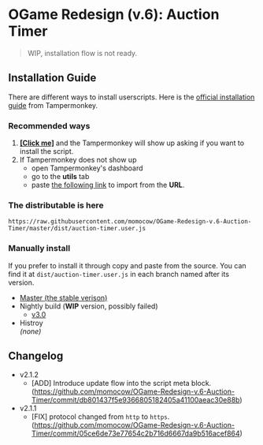 # OGame Redesign (v.6): Auction Timer

> WIP, installation flow is not ready.

## Installation Guide
There are different ways to install userscripts. Here is the [official installation guide](http://tampermonkey.net/faq.php#Q102) from Tampermonkey.

### Recommended ways
1. [**[Click me]**](https://raw.githubusercontent.com/momocow/OGame-Redesign-v.6-Auction-Timer/master/dist/auction-timer.user.js) and the Tampermonkey will show up asking if you want to install the script.
2. If Tampermonkey does not show up
    - open Tampermonkey's dashboard
    - go to the **utils** tab
    - paste [the following link](#the-distributable-is-here) to import from the **URL**.

### The distributable is here
```
https://raw.githubusercontent.com/momocow/OGame-Redesign-v.6-Auction-Timer/master/dist/auction-timer.user.js
```

### Manually install
If you prefer to install it through copy and paste from the source. You can find it at `dist/auction-timer.user.js` in each branch named after its version.
- [Master (the stable verison)](https://github.com/momocow/OGame-Redesign-v.6-Auction-Timer/tree/master)
- Nightly build (**WIP** version, possibly failed)
    - [v3.0](https://github.com/momocow/OGame-Redesign-v.6-Auction-Timer/tree/v3.0)
- Histroy  
*(none)*

## Changelog
- v2.1.2
    - [ADD] Introduce update flow into the script meta block. (https://github.com/momocow/OGame-Redesign-v.6-Auction-Timer/commit/db801437f5e9366805182405a41100aeac30e88b)
- v2.1.1
    - [FIX] protocol changed from `http` to `https`. (https://github.com/momocow/OGame-Redesign-v.6-Auction-Timer/commit/05ce6de73e77654c2b716d6667da9b516acef864)
